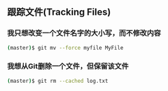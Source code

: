 ## 跟踪文件(Tracking Files)

<a href="i-want-to-change-a-file-names-capitalization-without-changing-the-contents-of-the-file"></a>
### 我只想改变一个文件名字的大小写，而不修改内容

```sh
(master)$ git mv --force myfile MyFile
```

<a href="remove-from-git"></a>
### 我想从Git删除一个文件，但保留该文件

```sh
(master)$ git rm --cached log.txt
```
